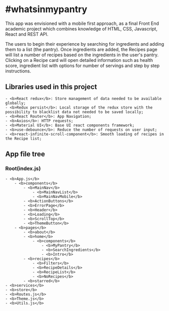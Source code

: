 # #whatsinmypantry
This app was envisioned with a mobile first approach, as a final Front End academic project which combines knowledge of HTML, CSS, Javascript, React and REST API.

The users to begin their experience by searching for ingredients and adding them to a list (the pantry). Once ingredients are added, the Recipes page will list a number of recipes based on the ingredients in the user's pantry. Clicking on a Recipe card will open detailed information such as health score, ingredient list with options for number of servings and  step by step instructions.
## Libraries used in this project
    - <b>React redux</b>: Store management of data needed to be available globally;
    - <b>Redux persist</b>: Local storage of the redux store with the possibility to blacklist data not needed to be saved locally;
    - <b>React Router</b>: App Navigation;
    - <b>Axios</b>: HTTP requests;
    - <b>Material UI</b>: Base UI react components framework;
    - <b>use-debounce</b>: Reduce the number of requests on user input;
    - <b>react-infinite-scroll-component</b>: Smooth loading of recipes in the Recipe list;
## App file tree
### Root(index.js)
    - <b>App.js</b>
        - <b>components</b>
            - <b>MainNav</b>
                - <b>MainNavList</b>
                - <b>MainNavMobile</b>
            - <b>ActionButtons</b>
            - <b>ErrorPage</b>
            - <b>Header</b>
            - <b>Loading</b>
            - <b>ScrollTop</b>
            - <b>ThemeButton</b>
        - <b>pages</b>
            - <b>about</b>
            - <b>home</b>
                - <b>components</b>
                    - <b>MyPantry</b>
                    - <b>SearchIngredients</b>
                    - <b>Intro</b>
            - <b>recipes</b>
                - <b>Filters</b>
                - <b>RecipeDetails</b>
                - <b>RecipeList</b>
                - <b>NoRecipes</b>
            - <b>starred</b>
    - <b>services</b>
    - <b>store</b>
    - <b>Routes.js</b>
    - <b>Theme.js</b>
    - <b>Utils.js</b>